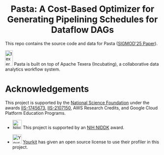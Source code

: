 <h1 align="center">Pasta: A Cost-Based Optimizer for Generating Pipelining Schedules for Dataflow DAGs</h1>


This repo contains the source code and data for Pasta ([SIGMOD'25 Paper](https://dl.acm.org/doi/10.1145/3698832)).

<img src="core/gui/src/assets/logos/full_logo_small.png" alt="texera-logo" width="25px" height="50px"/> Pasta is built on top of Apache Texera (Incubating), a collaborative data analytics workflow system.

# Acknowledgements

This project is supported by the <a href="http://www.nsf.gov">National Science Foundation</a> under the awards [IIS-1745673](https://www.nsf.gov/awardsearch/showAward?AWD_ID=1745673), [IIS-2107150](https://www.nsf.gov/awardsearch/showAward?AWD_ID=2107150), AWS Research Credits, and Google Cloud Platform Education Programs.

* <a href="https://www.niddk.nih.gov/"><img src="https://github.com/Texera/texera/assets/17627829/d279897a-3efb-41c1-b2d3-8fd20c800ad7" alt="NIH NIDDK" height="30"/></a> This project is supported by an <a href="https://reporter.nih.gov/project-details/10818244">NIH NIDDK</a> award.


* <a href="http://www.yourkit.com"><img src="https://www.yourkit.com/images/yklogo.png" alt="Yourkit" height="30"/></a>  [Yourkit](https://www.yourkit.com/) has given an open source license to use their profiler in this project.

```
